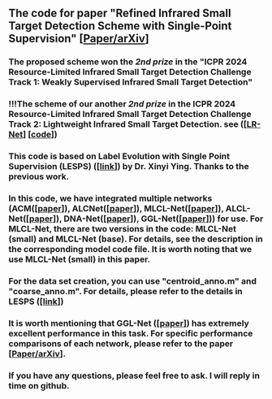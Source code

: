 ## The code for paper "Refined Infrared Small Target Detection Scheme with Single-Point Supervision" [[Paper/arXiv](https://www.arxiv.org/abs/2408.02773)]  

### **The proposed scheme won the *2nd prize* in the "ICPR 2024 Resource-Limited Infrared Small Target Detection Challenge Track 1: Weakly Supervised Infrared Small Target Detection"**  

### !!!The scheme of our another *2nd prize* in the ICPR 2024 Resource-Limited Infrared Small Target Detection Challenge Track 2: Lightweight Infrared Small Target Detection. see ([[LR-Net](https://arxiv.org/abs/2408.02780)] [[code](https://github.com/YuChuang1205/LR-Net)]) 

### This code is based on Label Evolution with Single Point Supervision (LESPS) ([[link](https://github.com/XinyiYing/LESPS?tab=readme-ov-file)]) by Dr. Xinyi Ying. Thanks to the previous work.

### In this code, we have integrated multiple networks (ACM([[paper](https://ieeexplore.ieee.org/document/9423171)]), ALCNet([[paper](https://ieeexplore.ieee.org/document/9314219)]), MLCL-Net([[paper](https://doi.org/10.1016/j.infrared.2022.104107)]), ALCL-Net([[paper](https://ieeexplore.ieee.org/document/9785618)]), DNA-Net([[paper](https://ieeexplore.ieee.org/document/9864119)]), GGL-Net([[paper](https://ieeexplore.ieee.org/abstract/document/10230271)])) for use. For MLCL-Net, there are two versions in the code: MLCL-Net (small) and MLCL-Net (base). For details, see the description in the corresponding model code file. It is worth noting that we use MLCL-Net (small) in this paper.

### For the data set creation, you can use "centroid_anno.m" and "coarse_anno.m". For details, please refer to the details in LESPS ([[link](https://github.com/XinyiYing/LESPS?tab=readme-ov-file)])

### It is worth mentioning that GGL-Net ([[paper](https://ieeexplore.ieee.org/abstract/document/10230271)]) has extremely excellent performance in this task. For specific performance comparisons of each network, please refer to the paper [[Paper/arXiv](https://www.arxiv.org/abs/2408.02773)]. 

### If you have any questions, please feel free to ask. I will reply in time on github.
